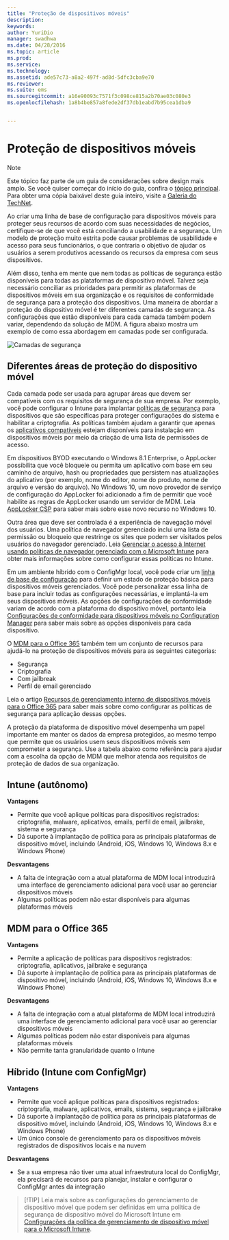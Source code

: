 ```yaml
---
title: "Proteção de dispositivos móveis"
description: 
keywords: 
author: YuriDio
manager: swadhwa
ms.date: 04/28/2016
ms.topic: article
ms.prod: 
ms.service: 
ms.technology: 
ms.assetid: ade57c73-a8a2-497f-ad8d-5dfc3cba9e70
ms.reviewer: 
ms.suite: ems
ms.sourcegitcommit: a16e90093c7571f3c098ce815a2b70ae03c080e3
ms.openlocfilehash: 1a8b4be857a8fede2df37db1eabd7b95cea1dba9


---
```


# Proteção de dispositivos móveis

>[!NOTE]
>Este tópico faz parte de um guia de considerações sobre design mais amplo. Se você quiser começar do início do guia, confira o [tópico principal](mdm-design-considerations-guide.md). Para obter uma cópia baixável deste guia inteiro, visite a [Galeria do TechNet](https://gallery.technet.microsoft.com/Mobile-Device-Management-7d401582).

Ao criar uma linha de base de configuração para dispositivos móveis para proteger seus recursos de acordo com suas necessidades de negócios, certifique-se de que você está conciliando a usabilidade e a segurança. Um modelo de proteção muito estrita pode causar problemas de usabilidade e acesso para seus funcionários, o que contraria o objetivo de ajudar os usuários a serem produtivos acessando os recursos da empresa com seus dispositivos. 

Além disso, tenha em mente que nem todas as políticas de segurança estão disponíveis para todas as plataformas de dispositivo móvel. Talvez seja necessário conciliar as prioridades para permitir as plataformas de dispositivos móveis em sua organização e os requisitos de conformidade de segurança para a proteção dos dispositivos.
Uma maneira de abordar a proteção do dispositivo móvel é ter diferentes camadas de segurança. As configurações que estão disponíveis para cada camada também podem variar, dependendo da solução de MDM. A figura abaixo mostra um exemplo de como essa abordagem em camadas pode ser configurada.

![Camadas de segurança](./media/MDM_Figure_12.png)

## Diferentes áreas de proteção do dispositivo móvel

Cada camada pode ser usada para agrupar áreas que devem ser compatíveis com os requisitos de segurança de sua empresa. Por exemplo, você pode configurar o Intune para implantar [políticas de segurança](/intune/deploy-use/manage-settings-and-features-on-your-devices-with-microsoft-intune-policies) para dispositivos que são específicas para proteger configurações do sistema e habilitar a criptografia. As políticas também ajudam a garantir que apenas os [aplicativos compatíveis](https://technet.microsoft.com/library/dn818906.aspx) estejam disponíveis para instalação em dispositivos móveis por meio da criação de uma lista de permissões de acesso.

Em dispositivos BYOD executando o Windows 8.1 Enterprise, o AppLocker possibilita que você bloqueie ou permita um aplicativo com base em seu caminho de arquivo, hash ou propriedades que persistem nas atualizações do aplicativo (por exemplo, nome do editor, nome do produto, nome de arquivo e versão do arquivo). No Windows 10, um novo provedor de serviço de configuração do AppLocker foi adicionado a fim de permitir que você habilite as regras de AppLocker usando um servidor de MDM. Leia [AppLocker CSP](https://msdn.microsoft.com/library/windows/hardware/dn920019(v=vs.85).aspx) para saber mais sobre esse novo recurso no Windows 10.

Outra área que deve ser controlada é a experiência de navegação móvel dos usuários. Uma política de navegador gerenciado inclui uma lista de permissão ou bloqueio que restringe os sites que podem ser visitados pelos usuários do navegador gerenciado. Leia [Gerenciar o acesso à Internet usando políticas de navegador gerenciado com o Microsoft Intune](/intune/deploy-use/manage-internet-access-using-managed-browser-policies) para obter mais informações sobre como configurar essas políticas no Intune.

Em um ambiente híbrido com o ConfigMgr local, você pode criar um [linha de base de configuração](https://technet.microsoft.com/library/gg712268.aspx?WT.mc_id=Blog_EntMob_Showcase_PCIT) para definir um estado de proteção básica para dispositivos móveis gerenciados. Você pode personalizar essa linha de base para incluir todas as configurações necessárias, e implantá-la em seus dispositivos móveis. As opções de configurações de conformidade variam de acordo com a plataforma do dispositivo móvel, portanto leia [Configurações de conformidade para dispositivos móveis no Configuration Manager](https://technet.microsoft.com/library/dn376523.aspx) para saber mais sobre as opções disponíveis para cada dispositivo.

O [MDM para o Office 365](https://technet.microsoft.com/library/ms.o365.cc.devicepolicy.aspx) também tem um conjunto de recursos para ajudá-lo na proteção de dispositivos móveis para as seguintes categorias:

- Segurança 
- Criptografia
- Com jailbreak
- Perfil de email gerenciado

Leia o artigo [Recursos de gerenciamento interno de dispositivos móveis para o Office 365](https://technet.microsoft.com/library/ms.o365.cc.devicepolicysupporteddevice.aspx) para saber mais sobre como configurar as políticas de segurança para aplicação dessas opções.

A proteção da plataforma de dispositivo móvel desempenha um papel importante em manter os dados da empresa protegidos, ao mesmo tempo que permite que os usuários usem seus dispositivos móveis sem comprometer a segurança. Use a tabela abaixo como referência para ajudar com a escolha da opção de MDM que melhor atenda aos requisitos de proteção de dados de sua organização.

## Intune (autônomo)

**Vantagens**

- Permite que você aplique políticas para dispositivos registrados: criptografia, malware, aplicativos, emails, perfil de email, jailbrake, sistema e segurança
- Dá suporte à implantação de política para as principais plataformas de dispositivo móvel, incluindo (Android, iOS, Windows 10, Windows 8.x e Windows Phone)

**Desvantagens**

- A falta de integração com a atual plataforma de MDM local introduzirá uma interface de gerenciamento adicional para você usar ao gerenciar dispositivos móveis
- Algumas políticas podem não estar disponíveis para algumas plataformas móveis

## MDM para o Office 365

**Vantagens**

- Permite a aplicação de políticas para dispositivos registrados: criptografia, aplicativos, jailbrake e segurança
- Dá suporte à implantação de política para as principais plataformas de dispositivo móvel, incluindo (Android, iOS, Windows 10, Windows 8.x e Windows Phone)

**Desvantagens**

- A falta de integração com a atual plataforma de MDM local introduzirá uma interface de gerenciamento adicional para você usar ao gerenciar dispositivos móveis
- Algumas políticas podem não estar disponíveis para algumas plataformas móveis
- Não permite tanta granularidade quanto o Intune

## Híbrido (Intune com ConfigMgr)

**Vantagens**

- Permite que você aplique políticas para dispositivos registrados: criptografia, malware, aplicativos, emails, sistema, segurança e jailbrake
- Dá suporte à implantação de política para as principais plataformas de dispositivo móvel, incluindo (Android, iOS, Windows 10, Windows 8.x e Windows Phone)
- Um único console de gerenciamento para os dispositivos móveis registrados de dispositivos locais e na nuvem

**Desvantagens**

- Se a sua empresa não tiver uma atual infraestrutura local do ConfigMgr, ela precisará de recursos para planejar, instalar e configurar o ConfigMgr antes da integração

>[!TIP] Leia mais sobre as configurações do gerenciamento de dispositivo móvel que podem ser definidas em uma política de segurança de dispositivo móvel do Microsoft Intune em [Configurações da política de gerenciamento de dispositivo móvel para o Microsoft Intune](https://technet.microsoft.com/library/dn913730.aspx). 



<!--HONumber=Jun16_HO4-->


